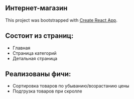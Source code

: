 ##  Интернет-магазин 

This project was bootstrapped with [Create React App](https://github.com/facebook/create-react-app).

## Состоит из страниц:
- Главная
- Страница категорий
- Детальная страница


## Реализованы фичи:
- Сортировка товаров по убыванию/возрастанию цены
- Подгрузка товаров при скролле



